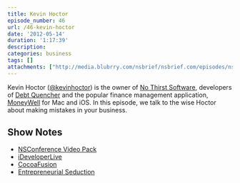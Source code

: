 ```yaml
---
title: Kevin Hoctor
episode_number: 46
url: /46-kevin-hoctor
date: '2012-05-14'
duration: '1:17:39'
description:
categories: business
tags: []
attachments: ["http://media.blubrry.com/nsbrief/nsbrief.com/episodes/nsbrief_46_kevin_hoctor.m4a"]
---
```


Kevin Hoctor ([@kevinhoctor](http://twitter.com/kevinhoctor)) is the owner of [No Thirst Software](http://nothirst.com/), developers of [Debt Quencher](http://nothirst.com/debtquencher/) and the popular finance management application, [MoneyWell](http://nothirst.com/moneywell/) for Mac and iOS. In this episode, we talk to the wise Hoctor about making mistakes in your business.

## Show Notes
- [NSConference Video Pack](http://ideveloper.tv/nsconference/)
- [iDeveloperLive](http://ideveloper.tv/podcast/ideveloperlive.html)
- [CocoaFusion](http://www.cocoafusion.net/about/index.html)
- [Entrepreneurial Seduction](http://kevinhoctor.blogspot.com/)


